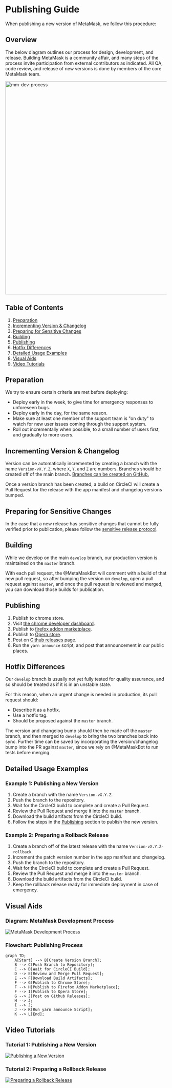 # Publishing Guide

When publishing a new version of MetaMask, we follow this procedure:

## Overview

The below diagram outlines our process for design, development, and release. Building MetaMask is a community affair, and many steps of the process invite participation from external contributors as indicated. All QA, code review, and release of new versions is done by members of the core MetaMask team.

<img width="664" alt="mm-dev-process" src="https://user-images.githubusercontent.com/1016190/56308059-36906000-60fb-11e9-8e61-6655bca0c54f.png">

## Table of Contents

1. [Preparation](#preparation)
2. [Incrementing Version & Changelog](#incrementing-version--changelog)
3. [Preparing for Sensitive Changes](#preparing-for-sensitive-changes)
4. [Building](#building)
5. [Publishing](#publishing)
6. [Hotfix Differences](#hotfix-differences)
7. [Detailed Usage Examples](#detailed-usage-examples)
8. [Visual Aids](#visual-aids)
9. [Video Tutorials](#video-tutorials)

## Preparation

We try to ensure certain criteria are met before deploying:

- Deploy early in the week, to give time for emergency responses to unforeseen bugs.
- Deploy early in the day, for the same reason.
- Make sure at least one member of the support team is "on duty" to watch for new user issues coming through the support system.
- Roll out incrementally when possible, to a small number of users first, and gradually to more users.

## Incrementing Version & Changelog

Version can be automatically incremented by creating a branch with the name `Version-vX.Y.Z`, where `X`, `Y`, and `Z` are numbers. Branches should be created off of the main branch. [Branches can be created on GitHub.](https://help.github.com/en/articles/creating-and-deleting-branches-within-your-repository)

Once a version branch has been created, a build on CircleCI will create a Pull Request for the release with the app manifest and changelog versions bumped.

## Preparing for Sensitive Changes

In the case that a new release has sensitive changes that cannot be fully verified prior to publication, please follow the [sensitive release protocol](./sensitive-release.md).

## Building

While we develop on the main `develop` branch, our production version is maintained on the `master` branch.

With each pull request, the @MetaMaskBot will comment with a build of that new pull request, so after bumping the version on `develop`, open a pull request against `master`, and once the pull request is reviewed and merged, you can download those builds for publication.

## Publishing

1. Publish to chrome store.
2. Visit [the chrome developer dashboard](https://chrome.google.com/webstore/developer/dashboard?authuser=2).
3. Publish to [firefox addon marketplace](http://addons.mozilla.org/en-us/firefox/addon/ether-metamask).
4. Publish to [Opera store](https://addons.opera.com/en/extensions/details/metamask/).
5. Post on [Github releases](https://github.com/MetaMask/metamask-extension/releases) page.
6. Run the `yarn announce` script, and post that announcement in our public places.

## Hotfix Differences

Our `develop` branch is usually not yet fully tested for quality assurance, and so should be treated as if it is in an unstable state.

For this reason, when an urgent change is needed in production, its pull request should:

- Describe it as a hotfix.
- Use a hotfix tag.
- Should be proposed against the `master` branch.

The version and changelog bump should then be made off the `master` branch, and then merged to `develop` to bring the two branches back into sync. Further time can be saved by incorporating the version/changelog bump into the PR against `master`, since we rely on @MetaMaskBot to run tests before merging.

## Detailed Usage Examples

### Example 1: Publishing a New Version

1. Create a branch with the name `Version-vX.Y.Z`.
2. Push the branch to the repository.
3. Wait for the CircleCI build to complete and create a Pull Request.
4. Review the Pull Request and merge it into the `master` branch.
5. Download the build artifacts from the CircleCI build.
6. Follow the steps in the [Publishing](#publishing) section to publish the new version.

### Example 2: Preparing a Rollback Release

1. Create a branch off of the latest release with the name `Version-vX.Y.Z-rollback`.
2. Increment the patch version number in the app manifest and changelog.
3. Push the branch to the repository.
4. Wait for the CircleCI build to complete and create a Pull Request.
5. Review the Pull Request and merge it into the `master` branch.
6. Download the build artifacts from the CircleCI build.
7. Keep the rollback release ready for immediate deployment in case of emergency.

## Visual Aids

### Diagram: MetaMask Development Process

![MetaMask Development Process](https://user-images.githubusercontent.com/1016190/56308059-36906000-60fb-11e9-8e61-6655bca0c54f.png)

### Flowchart: Publishing Process

```mermaid
graph TD;
    A[Start] --> B[Create Version Branch];
    B --> C[Push Branch to Repository];
    C --> D[Wait for CircleCI Build];
    D --> E[Review and Merge Pull Request];
    E --> F[Download Build Artifacts];
    F --> G[Publish to Chrome Store];
    F --> H[Publish to Firefox Addon Marketplace];
    F --> I[Publish to Opera Store];
    G --> J[Post on Github Releases];
    H --> J;
    I --> J;
    J --> K[Run yarn announce Script];
    K --> L[End];
```

## Video Tutorials

### Tutorial 1: Publishing a New Version

[![Publishing a New Version](https://img.youtube.com/vi/dQw4w9WgXcQ/0.jpg)](https://www.youtube.com/watch?v=dQw4w9WgXcQ)

### Tutorial 2: Preparing a Rollback Release

[![Preparing a Rollback Release](https://img.youtube.com/vi/dQw4w9WgXcQ/0.jpg)](https://www.youtube.com/watch?v=dQw4w9WgXcQ)

